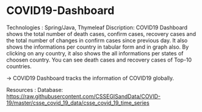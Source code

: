 # COVID19-Dashboard
Technologies : Spring/Java, Thymeleaf
Discription: 
  COVID19 Dashboard shows the total number of death cases, confirm cases, recovery cases and the total number of changes in confirm cases since previous day. It also shows the informations per country in tabular form and in graph also. By clicking on any country, it also shows the all informations per states of choosen country. You can see death cases and recovery cases of Top-10 countries.
  
-> COVID19 Dashboard tracks the information of COVID19 globally.

Resources :
  Database: https://raw.githubusercontent.com/CSSEGISandData/COVID-19/master/csse_covid_19_data/csse_covid_19_time_series
